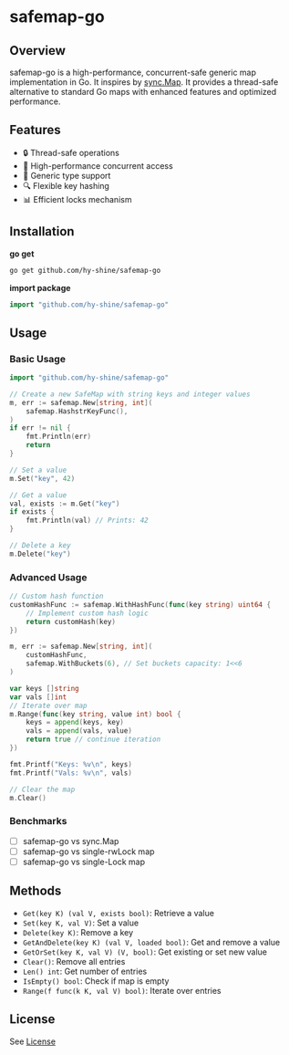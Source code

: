 # safemap-go

## Overview

safemap-go is a high-performance, concurrent-safe generic map implementation in Go. It inspires by [sync.Map](https://pkg.go.dev/sync#Map). It provides a thread-safe alternative to standard Go maps with enhanced features and optimized performance.

## Features

- 🔒 Thread-safe operations
- 🚀 High-performance concurrent access
- 🧩 Generic type support
- 🔍 Flexible key hashing
- 📊 Efficient locks mechanism

## Installation

**go get**

```bash
go get github.com/hy-shine/safemap-go
```

**import package**

```go
import "github.com/hy-shine/safemap-go"
```

## Usage

### Basic Usage

```go
import "github.com/hy-shine/safemap-go"

// Create a new SafeMap with string keys and integer values
m, err := safemap.New[string, int](
    safemap.HashstrKeyFunc(),
)
if err != nil {
    fmt.Println(err)
    return
}

// Set a value
m.Set("key", 42)

// Get a value
val, exists := m.Get("key")
if exists {
    fmt.Println(val) // Prints: 42
}

// Delete a key
m.Delete("key")
```

### Advanced Usage

```go
// Custom hash function
customHashFunc := safemap.WithHashFunc(func(key string) uint64 {
    // Implement custom hash logic
    return customHash(key)
})

m, err := safemap.New[string, int](
    customHashFunc,
    safemap.WithBuckets(6), // Set buckets capacity: 1<<6
)

var keys []string
var vals []int
// Iterate over map
m.Range(func(key string, value int) bool {
    keys = append(keys, key)
    vals = append(vals, value)
    return true // continue iteration
})

fmt.Printf("Keys: %v\n", keys)
fmt.Printf("Vals: %v\n", vals)

// Clear the map
m.Clear()
```

### Benchmarks

- [ ] safemap-go vs sync.Map
- [ ] safemap-go vs single-rwLock map
- [ ] safemap-go vs single-Lock map

## Methods

- `Get(key K) (val V, exists bool)`: Retrieve a value
- `Set(key K, val V)`: Set a value
- `Delete(key K)`: Remove a key
- `GetAndDelete(key K) (val V, loaded bool)`: Get and remove a value
- `GetOrSet(key K, val V) (V, bool)`: Get existing or set new value
- `Clear()`: Remove all entries
- `Len() int`: Get number of entries
- `IsEmpty() bool`: Check if map is empty
- `Range(f func(k K, val V) bool)`: Iterate over entries

## License

See [License](./LICENSE)

